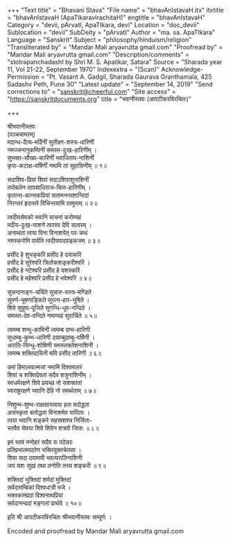 +++
"Text title" = "Bhavani Stava"
"File name" = "bhavAnIstavaH.itx"
itxtitle = "bhavAnIstavaH (ApaTIkaravirachitaH)"
engtitle = "bhavAnIstavaH"
Category = "devii, pArvatI, ApaTIkara, devI"
Location = "doc_devii"
Sublocation = "devii"
SubDeity = "pArvatI"
Author = "ma. sa. ApaTIkara"
Language = "Sanskrit"
Subject = "philosophy/hinduism/religion"
"Transliterated by" = "Mandar Mali aryavrutta gmail.com"
"Proofread by" = "Mandar Mali aryavrutta gmail.com"
"Description/comments" = "stotrapanchadashI by Shri M. S. Apatikar, Satara"
Source = "Sharada year 11, Vol 21-22, September 1970"
Indexextra = "(Scan)"
Acknowledge-Permission = "Pt. Vasant A. Gadgil, Sharada Gaurava Granthamala, 425 Sadashv Peth, Pune 30"
"Latest update" = "September 14, 2019"
"Send corrections to" = "sanskrit@cheerful.com"
"Site access" = "https://sanskritdocuments.org"
title = "भवानीस्तवः (आपटीकरविरचितः)"

+++
  
 श्रीभवानीस्तवः   
     (पञ्चचामरम्)  
मदान्ध-दैत्य-मर्दिनीं सुतीक्ष्ण-शस्त्र-धारिणीं  
     नमज्जनानुकम्पिनीं समस्त-दुःख-हारिणीम् ।  
सुभक्त-सौख्य-कारिणीं भवाधिताप-नाशिनीं  
     कृपा-कटाक्ष-वर्षिणीं नमामि तां सुहासिनीम् ॥ १॥  
  
सदाशिव-प्रियां शिवां सदाऽशिवाशुनाशिनीं  
     तपोबलेन तापसाधिराज-चित्त-हारिणीम् ।  
कृतान्त-कान्तकप्रियां सतामनन्तशान्तिदां  
     निरन्तरं हृदन्तरे विचिन्तयामि तामुमाम् ॥ २॥  
  
त्वदीयसेवको भवानि याचनां करोम्यहं  
     मदीय-दुःख-नाशने त्वरस्व देवि सत्वरम् ।  
अनाथतां त्वया विना विनाशयेत् परः कथं  
     नमस्करोमि पार्वति त्वदीयपादपङ्कजम् ॥ ३॥  
  
प्रसीद हे शुभङ्करि प्रसीद हे दयाकरि  
     प्रसीद हे सुरेश्वरि त्रिलोकशङ्करीश्वरि ।  
प्रसीद हे नटेश्वरि प्रसीद हे यशस्करि  
     प्रसीद हे महेश्वरि प्रसीद हे भवेश्वरि ॥ ४॥  
  
सुचन्दनाङ्ग-चर्चिते सुचारु-वस्त्र-मण्डिते  
     सुवर्ण-भूषणाङ्किते सुरत्न-हार-भूषिते ।  
     शिवे सुपुष्प-पूजिते सुगन्धि-धूप-नन्दिते ।  
     समस्त-देव-वन्दिते नमाम्यहं सुरार्चिते ॥ ५॥  
  
त्वमम्ब शम्भु-कामिनी त्वमम्ब दम्भ-हारिणी  
     सुधाम्बु-कुम्भ-धारिणी दयाम्बुदाम्बु-वर्षिणी ।  
     अराति-सिन्धु-शोषिणी समस्तक्लेशनाशिनी ।  
     त्वमम्ब शक्तिदायिनी मयि प्रसीद तारिणी ॥ ६॥  
  
उमां हिमालयात्मजां नमामि विश्वमातरं  
     शिवां च शक्तिदेवतां सदैव शत्रुनाशिनीम् ।  
स्वधर्मरक्षणे शिवे प्रयच्छ नो सशक्ततां  
     स्वराष्ट्ररक्षणे भवानि देहि नो समर्थताम् ॥ ७॥  
  
निशुम्भ-शुम्भ-राक्षसास्त्वया हता मदोद्धता  
     असंस्कृता बलोद्धता विनाशमेव यापिताः ।  
त्वया भवानि शङ्करे सहस्रशश्च निर्जिता-  
     स्तवैव सेवया शिवे शिवेन शत्रवो जिताः ॥ ८॥  
  
इमं स्तवं मनोहरं सदैव यः पठेन्नरः  
     प्रतिप्रभातमादरेण भक्तियुक्तचेतसा ।  
शिवा सदा दयामयी भवत्यरातिनाशिनी  
     जयं यशः सुखं तथा तनोति तस्य शङ्करी ॥ ९॥  
  
शक्तिदां भुक्तिदां शर्मदां मुक्तिदां  
     सर्वदामम्बिकां विश्वधात्री भजे ।  
भक्तकामप्रदां विश्वनाथप्रियां  
     सर्वदानन्ददां मङ्गलां प्रार्थये ॥ १०॥  
  
इति श्री आपटीकरविरचितः श्रीभवानीस्तवः सम्पूर्णः ।  
  
Encoded and proofread by Mandar Mali aryavrutta gmail.com  
  
